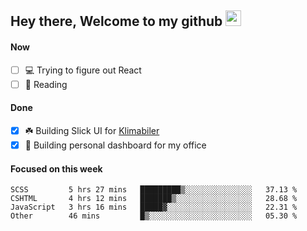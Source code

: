 ## Hey there, Welcome to my github <img src="https://media.giphy.com/media/hvRJCLFzcasrR4ia7z/giphy.gif" width="25px">

#### Now
- [ ] 💻 Trying to figure out React
- [ ] 📕 Reading

#### Done
- [x] ☘️ Building Slick UI for [Klimabiler](https://klimabiler.dk)
- [x] 🚀 Building personal dashboard for my office
 
 #### Focused on this week
<!--START_SECTION:waka-->

```text
SCSS         5 hrs 27 mins   █████████▒░░░░░░░░░░░░░░░   37.13 %
CSHTML       4 hrs 12 mins   ███████▒░░░░░░░░░░░░░░░░░   28.68 %
JavaScript   3 hrs 16 mins   █████▓░░░░░░░░░░░░░░░░░░░   22.31 %
Other        46 mins         █▒░░░░░░░░░░░░░░░░░░░░░░░   05.30 %
```

<!--END_SECTION:waka-->

